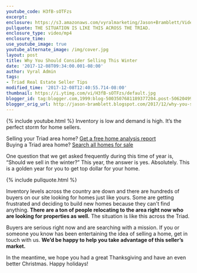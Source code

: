 ```yaml
---
youtube_code: H3fB-sOTFzs
excerpt:
enclosure: https://s3.amazonaws.com/vyralmarketing/Jason+Bramblett/Videos/2017/Selling+During+The+Holdaiys+-+Triad+Real+Estate+Agent.mp4
pullquote: THE SITUATION IS LIKE THIS ACROSS THE TRIAD.
enclosure_type: video/mp4
enclosure_time:
use_youtube_image: true
youtube_alternate_image: /img/cover.jpg
layout: post
title: Why You Should Consider Selling This Winter
date: '2017-12-08T09:34:00.001-08:00'
author: Vyral Admin
tags:
- Triad Real Estate Seller Tips
modified_time: '2017-12-08T12:40:55.714-08:00'
thumbnail: https://i.ytimg.com/vi/H3fB-sOTFzs/default.jpg
blogger_id: tag:blogger.com,1999:blog-5003507681189377204.post-5062049954392034932
blogger_orig_url: http://jason-bramblett.blogspot.com/2017/12/why-you-should-consider-selling-this.html
---
```

{% include youtube.html %}
Inventory is low and demand is high. It’s the perfect storm for home sellers.

<div class="post-cta">
Selling your Triad area home? <a href="http://guaranteesaleinfo.com/" target="_blank">Get a free home analysis report</a><br>
Buying a Triad area home? <a href="http://www.findhomesingreensboro.com/" target="_blank">Search all homes for sale</a>
</div>

One question that we get asked frequently during this time of year is, “Should we sell in the winter?” This year, the answer is yes. Absolutely. This is a golden year for you to get top dollar for your home.

{% include pullquote.html %}

Inventory levels across the country are down and there are hundreds of buyers on our site looking for homes just like yours. Some are getting frustrated and deciding to build new homes because they can't find anything. **There are a ton of people relocating to the area right now who are looking for properties as well.** The situation is like this across the Triad.

Buyers are serious right now and are searching with a mission. If you or someone you know has been entertaining the idea of selling a home, get in touch with us. **We’d be happy to help you take advantage of this seller’s market.**

In the meantime, we hope you had a great Thanksgiving and have an even better Christmas. Happy holidays!
